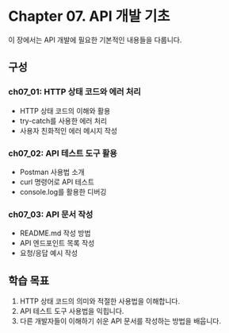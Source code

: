 # Chapter 07. API 개발 기초

이 장에서는 API 개발에 필요한 기본적인 내용들을 다룹니다.

## 구성

### ch07_01: HTTP 상태 코드와 에러 처리

- HTTP 상태 코드의 이해와 활용
- try-catch를 사용한 에러 처리
- 사용자 친화적인 에러 메시지 작성

### ch07_02: API 테스트 도구 활용

- Postman 사용법 소개
- curl 명령어로 API 테스트
- console.log를 활용한 디버깅

### ch07_03: API 문서 작성

- README.md 작성 방법
- API 엔드포인트 목록 작성
- 요청/응답 예시 작성

## 학습 목표

1. HTTP 상태 코드의 의미와 적절한 사용법을 이해합니다.
2. API 테스트 도구 사용법을 익힙니다.
3. 다른 개발자들이 이해하기 쉬운 API 문서를 작성하는 방법을 배웁니다.
